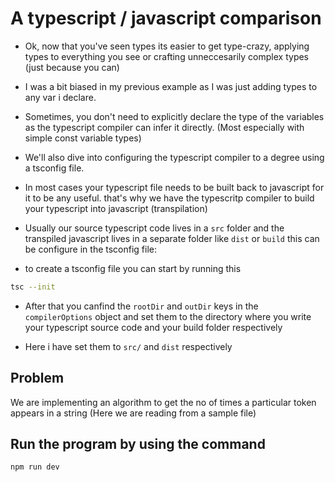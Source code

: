 # A typescript / javascript comparison 
- Ok, now that you've seen types its easier to get type-crazy, applying types to everything you see
or crafting unneccesarily complex types (just because you can)

- I was a bit biased in my previous example as I was just adding types to any var i declare.

- Sometimes, you don't need to explicitly declare the type of the variables as the typescript compiler can infer it directly. (Most especially with simple const variable types)

- We'll also dive into configuring the typescript compiler to a degree using a tsconfig file.

- In most cases your typescript file needs to be built back to javascript for it to be any useful.
that's why we have the typescritp compiler to build your typescript into javascript (transpilation)

- Usually our source typescript code lives in a `src` folder and the transpiled javascript lives in a separate folder like `dist` or `build` this can be configure in the tsconfig file:

- to create a tsconfig file you can start by running this
```sh
tsc --init
```

- After that you canfind the `rootDir` and `outDir` keys in the `compilerOptions` object and set them to the directory where you write your typescript source code and your build folder respectively


- Here i have set them to `src/` and `dist` respectively


## Problem
We are implementing an algorithm to get the no of times a particular token appears in a string 
(Here we are reading from a sample file)


## Run the program by using the command
```sh
npm run dev
```